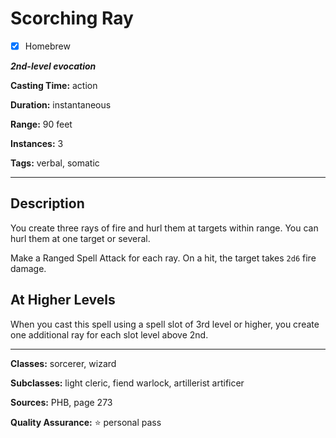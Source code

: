 # Scorching Ray

- [x] Homebrew

***2nd-level evocation***

**Casting Time:** action

**Duration:** instantaneous

**Range:** 90 feet

**Instances:** 3

**Tags:** verbal, somatic

---

## Description
You create three rays of fire and hurl them at targets within range.
You can hurl them at one target or several.

Make a Ranged Spell Attack for each ray.
On a hit, the target takes `2d6` fire damage.

## At Higher Levels
When you cast this spell using a spell slot of 3rd level or higher, you create one additional ray for each slot level above 2nd.

---

**Classes:** sorcerer, wizard

**Subclasses:** light cleric, fiend warlock, artillerist artificer

**Sources:** PHB, page 273

**Quality Assurance:** :star: personal pass
